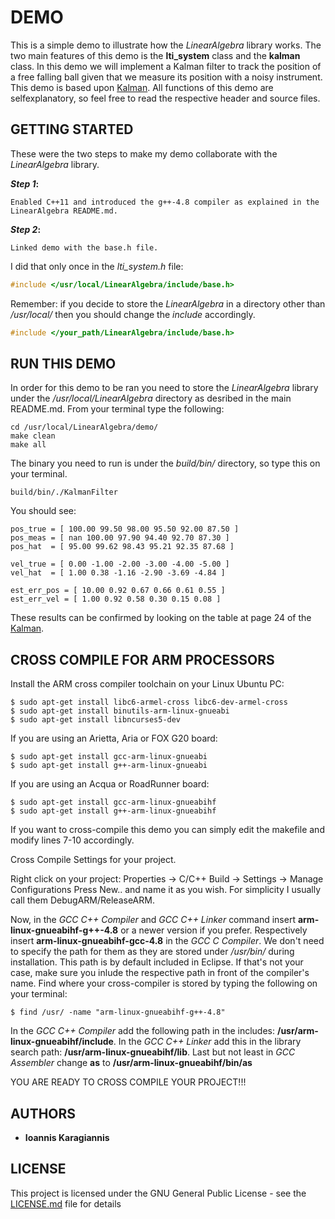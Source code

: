 # DEMO

This is a simple demo to illustrate how the *LinearAlgebra* library works. The two main features of this demo is the **lti_system** class and the **kalman** class. In this demo we will implement a Kalman filter to track the position of a free falling ball given that we measure its position with a noisy instrument. This demo is based upon [Kalman](http://biorobotics.ri.cmu.edu/papers/sbp_papers/integrated3/kleeman_kalman_basics.pdf). All functions of this demo are selfexplanatory, so feel free to read the respective header and source files.

## GETTING STARTED

These were the two steps to make my demo collaborate with the *LinearAlgebra* library.

**_Step 1_:**
```
Enabled C++11 and introduced the g++-4.8 compiler as explained in the LinearAlgebra README.md. 
```
**_Step 2_:**
```
Linked demo with the base.h file.
```

I did that only once in the *lti_system.h* file:

```c++
#include </usr/local/LinearAlgebra/include/base.h>
```

Remember: if you decide to store the *LinearAlgebra* in a directory other than */usr/local/* then you should change the *include* accordingly.

```c++
#include </your_path/LinearAlgebra/include/base.h>
```
 
## RUN THIS DEMO

In order for this demo to be ran you need to store the *LinearAlgebra* library under the */usr/local/LinearAlgebra* directory as desribed in the main README.md. From your terminal type the following:

```
cd /usr/local/LinearAlgebra/demo/
make clean
make all
```
The binary you need to run is under the *build/bin/* directory, so type this on your terminal.
```
build/bin/./KalmanFilter
```

You should see:
```
pos_true = [ 100.00 99.50 98.00 95.50 92.00 87.50 ] 
pos_meas = [ nan 100.00 97.90 94.40 92.70 87.30 ] 
pos_hat  = [ 95.00 99.62 98.43 95.21 92.35 87.68 ] 

vel_true = [ 0.00 -1.00 -2.00 -3.00 -4.00 -5.00 ] 
vel_hat  = [ 1.00 0.38 -1.16 -2.90 -3.69 -4.84 ] 

est_err_pos = [ 10.00 0.92 0.67 0.66 0.61 0.55 ] 
est_err_vel = [ 1.00 0.92 0.58 0.30 0.15 0.08 ] 
```

These results can be confirmed by looking on the table at page 24 of the [Kalman](http://biorobotics.ri.cmu.edu/papers/sbp_papers/integrated3/kleeman_kalman_basics.pdf).

## CROSS COMPILE FOR ARM PROCESSORS

Install the ARM cross compiler toolchain on your Linux Ubuntu PC:
```
$ sudo apt-get install libc6-armel-cross libc6-dev-armel-cross
$ sudo apt-get install binutils-arm-linux-gnueabi
$ sudo apt-get install libncurses5-dev
```
If you are using an Arietta, Aria or FOX G20 board:
```
$ sudo apt-get install gcc-arm-linux-gnueabi
$ sudo apt-get install g++-arm-linux-gnueabi
```
If you are using an Acqua or RoadRunner board:
```
$ sudo apt-get install gcc-arm-linux-gnueabihf
$ sudo apt-get install g++-arm-linux-gnueabihf
```

If you want to cross-compile this demo you can simply edit the makefile and modify lines 7-10 accordingly.

Cross Compile Settings for your project.

Right click on your project:
Properties -> C/C++ Build -> Settings -> Manage Configurations
Press New.. and name it as you wish. For simplicity I usually call them DebugARM/ReleaseARM.

Now, in the *GCC C++ Compiler* and *GCC C++ Linker* command insert **arm-linux-gnueabihf-g++-4.8** or a newer version if you prefer. Respectively insert **arm-linux-gnueabihf-gcc-4.8** in the *GCC C Compiler*. We don't need to specify the path for them as they are stored under */usr/bin/* during installation. This path is by default included in Eclipse. If that's not your case, make sure you inlude the respective path in front of the compiler's name. Find where your cross-compiler is stored by typing the following on your terminal:

```
$ find /usr/ -name "arm-linux-gnueabihf-g++-4.8"
```

In the *GCC C++ Compiler* add the following path in the includes: **/usr/arm-linux-gnueabihf/include**. In the *GCC C++ Linker* add this in the library search path: **/usr/arm-linux-gnueabihf/lib**. Last but not least in *GCC Assembler* change **as** to **/usr/arm-linux-gnueabihf/bin/as**

YOU ARE READY TO CROSS COMPILE YOUR PROJECT!!!


## AUTHORS

* **Ioannis Karagiannis** 

## LICENSE

This project is licensed under the GNU General Public License - see the [LICENSE.md](https://github.com/IoannisKaragiannis/LinearAlgebra/blob/master/LICENSE) file for details
